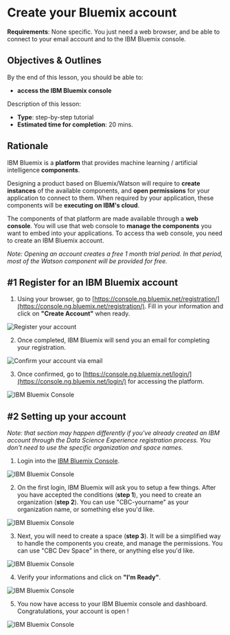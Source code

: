 # Create your Bluemix account

**Requirements**: None specific. You just need a web browser, and be able to connect to your email account and to the IBM Bluemix console.

## Objectives & Outlines

By the end of this lesson, you should be able to:
- **access the IBM Bluemix console**

Description of this lesson:
- **Type**: step-by-step tutorial
- **Estimated time for completion**: 20 mins.


## Rationale

IBM Bluemix is a **platform** that provides machine learning / artificial intelligence **components**.

Designing a product based on Bluemix/Watson will require to **create instances** of the available components, and **open permissions** for your application to connect to them. When required by your application, these components will be **executing on IBM's cloud**.

The components of that platform are made available through a **web console**. You will use that web console to **manage the components** you want to embed into your applications. To access tha web console, you need to create an IBM Bluemix account.

_Note: Opening an account creates a free 1 month trial period. In that period, most of the Watson component will be provided for free._


## \#1 Register for an IBM Bluemix account

1. Using your browser, go to [https://console.ng.bluemix.net/registration/](https://console.ng.bluemix.net/registration/). Fill in your information and click on **"Create Account"** when ready.

  ![Register your account](img/ibmaccountregister-1.png)

2. Once completed, IBM Bluemix will send you an email for completing your registration.

  ![Confirm your account via email](img/ibmaccountregister-3.png)

3. Once confirmed, go to [https://console.ng.bluemix.net/login/](https://console.ng.bluemix.net/login/) for accessing the platform.

  ![IBM Bluemix Console](img/ibmaccountregister-4.png)


## \#2 Setting up your account

_Note: that section may happen differently if you've already created an IBM account through the Data Science Experience registration process. You don't need to use the specific organization and space names._

1. Login into the [IBM Bluemix Console](https://console.ng.bluemix.net/login/).

  ![IBM Bluemix Console](img/ibmaccountregister-5.png)

2. On the first login, IBM Bluemix will ask you to setup a few things. After you have accepted the conditions (**step 1**), you need to create an organization (**step 2**). You can use "CBC-yourname" as your organization name, or something else you'd like.

  ![IBM Bluemix Console](img/ibmaccountregister-6.png)

3. Next, you will need to create a space (**step 3**). It will be a simplified way to handle the components you create, and manage the permissions. You can use "CBC Dev Space" in there, or anything else you'd like.

  ![IBM Bluemix Console](img/ibmaccountregister-7.png)

4. Verify your informations and click on **"I'm Ready"**.

  ![IBM Bluemix Console](img/ibmaccountregister-8.png)

5. You now have access to your IBM Bluemix console and dashboard. Congratulations, your account is open !

  ![IBM Bluemix Console](img/ibmaccountregister-9.png)
